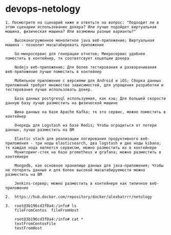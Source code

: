 # devops-netology


    1. Посмотрите на сценарий ниже и ответьте на вопрос: "Подходит ли в этом сценарии использование докера? Или лучше подойдет виртуальная машина, физическая машина? Или возможны разные варианты?"

    	Высоконагруженное монолитное java веб-приложение; Виртуальная машина - позволит масштабировать приложение
    	
    	Go-микросервис для генерации отчетов; Микросервис удобнее поместить в контейнер, тк соответсвует коцепции докера
    	
    	Nodejs веб-приложение; Для более тестирования и разворачивания веб-приложение лучше поместить в контейнер
    	
    	Мобильное приложение c версиями для Android и iOS; Сборка данных приложений требует множество зависимостей, для упрощения разработки и тестирования лучше использовать докер.
    	
    	База данных postgresql используемая, как кэш; Для большей скорости данную базу лучше разместить на физической машине
    	
    	Шина данных на базе Apache Kafka; тк это сервис, можно поместить в контейнер
    	
    	Очередь для Logstash на базе Redis; Чтобы оградиться от потери данных, лучше разместить на ВМ
    	
    	Elastic stack для реализации логирования продуктивного веб-приложения - три ноды elasticsearch, два logstash и две ноды kibana; тк каждая нода является сервисом, можно разместить их в контейнере
    	Мониторинг-стек на базе prometheus и grafana; можно разместить в контейнере

    	Mongodb, как основное хранилище данных для java-приложения; Чтобы не потерять данные и для более высокой масштабируемости можно разместить на ВМ

    	Jenkins-сервер; можно разместить в контейнере как типичное веб-приложение

    2.	https://hub.docker.com/repository/docker/alexbatrrr/netology

    3. 	root@3b196cd3f0a4:/info# ls
		fileFromCentos	fileFromHost

		root@3b196cd3f0a4:/info# cat *
		textFromCentosFile
		textFromHost

